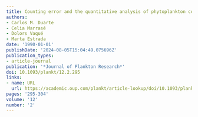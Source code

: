 ```yaml
---
title: Counting error and the quantitative analysis of phytoplankton communities
authors:
- Carlos M. Duarte
- Celia Marrasé
- Dolors Vaqué
- Marta Estrada
date: '1990-01-01'
publishDate: '2024-08-05T15:04:49.075696Z'
publication_types:
- article-journal
publication: '*Journal of Plankton Research*'
doi: 10.1093/plankt/12.2.295
links:
- name: URL
  url: https://academic.oup.com/plankt/article-lookup/doi/10.1093/plankt/12.2.295
pages: '295-304'
volume: '12'
number: '2'
---
```

